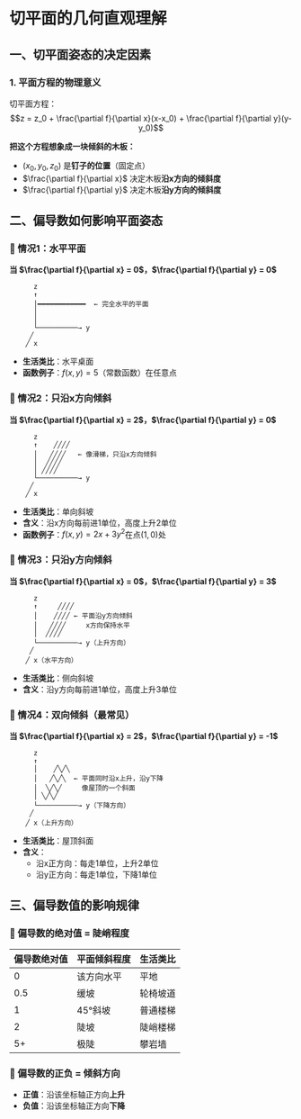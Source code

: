 # 切平面的几何直观理解

## 一、切平面姿态的决定因素

### 1. 平面方程的物理意义

切平面方程：
$$z = z_0 + \frac{\partial f}{\partial x}(x-x_0) + \frac{\partial f}{\partial y}(y-y_0)$$

**把这个方程想象成一块倾斜的木板：**
- $(x_0, y_0, z_0)$ 是**钉子的位置**（固定点）
- $\frac{\partial f}{\partial x}$ 决定木板**沿x方向的倾斜度**
- $\frac{\partial f}{\partial y}$ 决定木板**沿y方向的倾斜度**

## 二、偏导数如何影响平面姿态

### 🎯 情况1：水平平面
**当 $\frac{\partial f}{\partial x} = 0$，$\frac{\partial f}{\partial y} = 0$**

```
      z
      ↑
      │━━━━━━━━━━━━  ← 完全水平的平面
      │
      │
      └──────────→ y
     ╱
    ╱ x
```
- **生活类比**：水平桌面
- **函数例子**：$f(x,y) = 5$（常数函数）在任意点

### 🎯 情况2：只沿x方向倾斜
**当 $\frac{\partial f}{\partial x} = 2$，$\frac{\partial f}{\partial y} = 0$**

```
      z
      ↑    ╱╱╱╱
      │   ╱╱╱╱   ← 像滑梯，只沿x方向倾斜
      │  ╱╱╱╱
      │ ╱╱╱╱
      └──────────→ y
     ╱
    ╱ x
```
- **生活类比**：单向斜坡
- **含义**：沿x方向每前进1单位，高度上升2单位
- **函数例子**：$f(x,y) = 2x + 3y^2$在点$(1,0)$处
### 🎯 情况3：只沿y方向倾斜
**当 $\frac{\partial f}{\partial x} = 0$，$\frac{\partial f}{\partial y} = 3$**

```
      z
      ↑     ╱╱╱╱
      │    ╱╱╱╱ ← 平面沿y方向倾斜
      │   ╱╱╱╱     x方向保持水平
      │  ╱╱╱╱
      └──────────→ y（上升方向）
     ╱
    ╱ x（水平方向）
```
- **生活类比**：侧向斜坡
- **含义**：沿y方向每前进1单位，高度上升3单位

### 🎯 情况4：双向倾斜（最常见）
**当 $\frac{\partial f}{\partial x} = 2$，$\frac{\partial f}{\partial y} = -1$**

```
      z
      ↑     
      │    ╱╲╱╲
      │   ╱╲╱╲  ← 平面同时沿x上升，沿y下降
      │  ╲╱╲╱     像屋顶的一个斜面
      │ ╲╱╲╱
      └──────────→ y（下降方向）
     ╱
    ╱ x（上升方向）
```
- **生活类比**：屋顶斜面
- **含义**：
  - 沿x正方向：每走1单位，上升2单位
  - 沿y正方向：每走1单位，下降1单位

## 三、偏导数值的影响规律

### 📐 偏导数的绝对值 = 陡峭程度

| 偏导数绝对值 | 平面倾斜程度 | 生活类比 |
|------------|------------|---------|
| 0 | 该方向水平 | 平地 |
| 0.5 | 缓坡 | 轮椅坡道 |
| 1 | 45°斜坡 | 普通楼梯 |
| 2 | 陡坡 | 陡峭楼梯 |
| 5+ | 极陡 | 攀岩墙 |

### 📐 偏导数的正负 = 倾斜方向

- **正值**：沿该坐标轴正方向**上升**
- **负值**：沿该坐标轴正方向**下降**